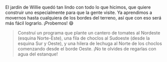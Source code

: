 <gs-attire
  attire-url="https://raw.githubusercontent.com/MumukiProject/mumuki-guia-gobstones-practica-procedimientos-kids/master/assets/attires/config.json">
</gs-attire>
<gs-toolbox
  toolbox-url="https://raw.githubusercontent.com/MumukiProject/mumuki-guia-gobstones-practica-procedimientos-kids/master/assets/toolbox.xml">
</gs-toolbox>

El jardín de Willie quedó tan lindo con todo lo que hicimos, que quiere construir uno especialmente para que la gente visite. Ya aprendimos a movernos hasta cualquiera de los bordes del terreno, así que con eso será más fácil lograrlo. ¡Probemos! :smile:

> Construí un programa que plante un cantero de tomates al Nordeste (esquina Norte-Este), una fila de choclos al Sudoeste (desde la esquina Sur y Oeste), y una hilera de lechuga al Norte de los choclos comenzando desde el borde Oeste. ¡No te olvides de regarlas con agua del estanque!
